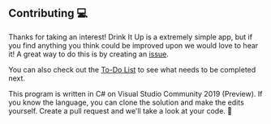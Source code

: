 ## Contributing 💻
Thanks for taking an interest! Drink It Up is a extremely simple app, but if you find
anything you think could be improved upon we would love to hear it! A great way
to do this is by creating an [issue](https://github.com/CyanCoding/Drink-It-Up/issues/new/choose).

You can also check out the [To-Do List](https://github.com/CyanCoding/Drink-It-Up/blob/master/TODO.md)
to see what needs to be completed next.

This program is written in C# on Visual Studio Community 2019 (Preview). If you know the
language, you can clone the solution and make the edits yourself. Create a pull request
and we'll take a look at your code. 👀
